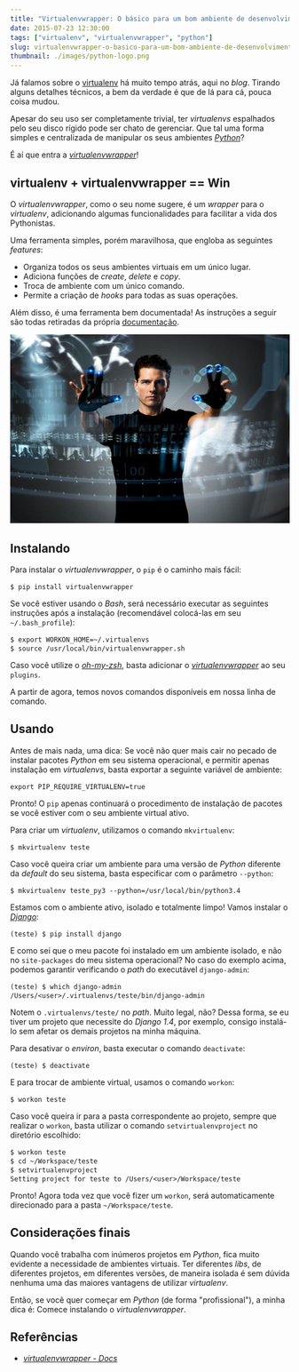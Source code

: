 ```yaml
---
title: "Virtualenvwrapper: O básico para um bom ambiente de desenvolvimento Python"
date: 2015-07-23 12:30:00
tags: ["virtualenv", "virtualenvwrapper", "python"]
slug: virtualenvwrapper-o-basico-para-um-bom-ambiente-de-desenvolvimento-python
thumbnail: ./images/python-logo.png
---
```


Já falamos sobre o [virtualenv](/tag/virtualenv.html "Leia mais sobre Virtualenv") há muito tempo atrás, aqui no _blog_. Tirando alguns
detalhes técnicos, a bem da verdade é que de lá para cá, pouca coisa
mudou.

Apesar do seu uso ser completamente trivial, ter _virtualenvs_
espalhados pelo seu disco rígido pode ser chato de gerenciar. Que
tal uma forma simples e centralizada de manipular os seus ambientes [_Python_](/tag/python.html "Leia mais sobre Python")?

É aí que entra a
[_virtualenvwrapper_](https://virtualenvwrapper.readthedocs.org/en/latest/ "Conheça a virtualenvwrapper")!

## virtualenv + virtualenvwrapper == Win

O _virtualenvwrapper_, como o seu nome sugere, é um _wrapper_ para o _virtualenv_, adicionando algumas funcionalidades para facilitar a vida dos Pythonistas.

Uma ferramenta simples, porém maravilhosa, que engloba as seguintes _features_:

- Organiza todos os seus ambientes virtuais em um único lugar.
- Adiciona funções de _create_, _delete_ e _copy_.
- Troca de ambiente com um único comando.
- Permite a criação de _hooks_ para todas as suas operações.

Além disso, é uma ferramenta bem documentada! As instruções a seguir
são todas retiradas da própria [documentação](https://virtualenvwrapper.readthedocs.org/en/latest/).

!["Não confunda ambiente virtual com realidade virtual (oculus-news.com)"](./images/virtual-reality.jpg "Não confunda ambiente virtual com realidade virtual (oculus-news.com)")

## Instalando

Para instalar o _virtualenvwrapper_, o `pip` é o caminho mais fácil:

```text
$ pip install virtualenvwrapper
```

Se você estiver usando o _Bash_, será necessário executar as seguintes instruções após a instalação (recomendável colocá-las em seu `~/.bash_profile`):

```text
$ export WORKON_HOME=~/.virtualenvs
$ source /usr/local/bin/virtualenvwrapper.sh
```

Caso você utilize o [_oh-my-zsh_](https://github.com/robbyrussell/oh-my-zsh "A delightful community-driven framework for managing your zsh configuration"), basta adicionar o [_virtualenvwrapper_](https://github.com/robbyrussell/oh-my-zsh/tree/master/plugins/virtualenvwrapper "Plugin do oh-my-zsh") ao seu `plugins`.

A partir de agora, temos novos comandos disponíveis em nossa linha de comando.

## Usando

Antes de mais nada, uma dica: Se você não quer mais cair no pecado de instalar
pacotes _Python_ em seu sistema operacional,
e permitir apenas instalação em _virtualenvs_, basta exportar a seguinte variável de ambiente:

```text
export PIP_REQUIRE_VIRTUALENV=true
```

Pronto! O `pip` apenas continuará o procedimento de instalação de pacotes se você
estiver com o seu ambiente virtual ativo.

Para criar um _virtualenv_, utilizamos o comando `mkvirtualenv`:

```text
$ mkvirtualenv teste
```

Caso você queira criar um ambiente para uma versão de _Python_ diferente da _default_
do seu sistema, basta especificar com o parâmetro `--python`:

```text
$ mkvirtualenv teste_py3 --python=/usr/local/bin/python3.4
```

Estamos com o ambiente ativo, isolado e totalmente limpo! Vamos instalar o
[_Django_](/tag/django.html "Leia mais sobre Django"):

```text
(teste) $ pip install django
```

E como sei que o meu pacote foi instalado em um ambiente isolado, e não no
`site-packages` do meu sistema operacional? No caso do exemplo acima, podemos
garantir verificando o _path_ do executável `django-admin`:

```text
(teste) $ which django-admin
/Users/<user>/.virtualenvs/teste/bin/django-admin
```

Notem o `.virtualenvs/teste/` no _path_. Muito legal, não? Dessa forma, se eu tiver
um projeto que necessite do _Django 1.4_, por exemplo, consigo instalá-lo sem
afetar os demais projetos na minha máquina.

Para desativar o _environ_, basta executar o comando `deactivate`:

```text
(teste) $ deactivate
```

E para trocar de ambiente virtual, usamos o comando `workon`:

```text
$ workon teste
```

Caso você queira ir para a pasta correspondente ao projeto,
sempre que realizar o `workon`, basta utilizar o comando `setvirtualenvproject`
no diretório escolhido:

```text
$ workon teste
$ cd ~/Workspace/teste
$ setvirtualenvproject
Setting project for teste to /Users/<user>/Workspace/teste
```

Pronto! Agora toda vez que você fizer um `workon`, será automaticamente
direcionado para a pasta `~/Workspace/teste`.

## Considerações finais

Quando você trabalha com inúmeros projetos em _Python_, fica muito evidente
a necessidade de ambientes virtuais. Ter diferentes _libs_, de diferentes
projetos, em diferentes versões, de maneira isolada é sem dúvida nenhuma
uma das maiores vantagens de utilizar _virtualenv_.

Então, se você quer começar em _Python_ (de forma "profissional"), a minha
dica é: Comece instalando o _virtualenvwrapper_.

## Referências

- [_virtualenvwrapper - Docs_](https://virtualenvwrapper.readthedocs.org/en/latest/ "Leia a documentação da ferramenta")
